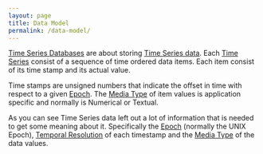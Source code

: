 ```yaml
---
layout: page
title: Data Model
permalink: /data-model/
---
```


[Time Series Databases][tsdb] are about storing [Time Series data][ts]. Each 
[Time Series][ts] consist of a sequence of time ordered data items. Each item 
consist of its time stamp and its actual value.

Time stamps are unsigned numbers that indicate the offset in time with respect
to a given [Epoch][epoch]. The [Media Type][mt] of item values is application 
specific and normally is Numerical or Textual.

As you can see Time Series data left out a lot of information that is needed
to get some meaning about it. Specifically the [Epoch][epoch] (normally the 
UNIX Epoch), [Temporal Resolution][tr] of each timestamp and the 
[Media Type][mt] of the data values.

[epoch]: https://en.wikipedia.org/wiki/Epoch_(reference_date)
[mt]: https://en.wikipedia.org/wiki/Media_type
[tr]: https://en.wikipedia.org/wiki/Temporal_resolution
[ts]: https://en.wikipedia.org/wiki/Time_series
[tsdb]: https://en.wikipedia.org/wiki/Time_series_database
